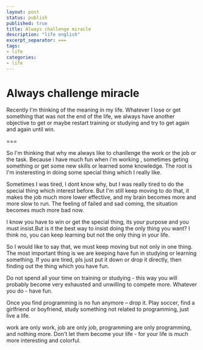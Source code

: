 ```yaml
---
layout: post
status: publish
published: true
title: Always challenge miracle
description: "life english"
excerpt_separator: ===
tags:
- life
categories:
- life
---
```


# Always challenge miracle

Recently I'm thinking of the meaning in my life. Whatever I lose or get something that was not the end of the life, we always have another objective to get or maybe restart training or studying and try to get again and again until win.

===

So I'm thinking that why me always like to chanllenge the work or the job or the task. Because i have much fun when i'm working , sometimes geting something or get some new skills or learned some knowledge. The root is I'm insteresting in doing some special thing which I really like.

Sometimes I was tired, I dont know why, but I was really tired to do the special thing which interest before. But I'm still keep moving to do that, it makes the job much more lower effective, and my brain becomes more and more slow to run. The feeling of failed and sad coming, the situation becomes much more bad now.

I know you have to win or get the special thing, its your purpose and you must insist.But is it the best way to insist doing the only thing you want? I think no, you can keep learning but not the only thing in your life.

So I would like to say that, we must keep moving but not only in one thing. The most important thing is we are keeping have fun in studying or learning something. If you are tired, pls just put it down or drop it directly, then finding out the thing which you have fun.

Do not spend all your time on training or studying - this way you will probably become very exhausted and unwilling to compete more. Whatever you do - have fun.

Once you find programming is no fun anymore – drop it. Play soccer, find a girlfriend or boyfriend, study something not related to programming, just live a life.

work are only work, job are only job, programming are only programming, and nothing more. Don't let them become your life - for your life is much more interesting and colorful.